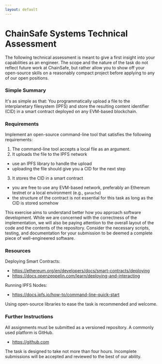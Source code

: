 ```yaml
---
layout: default
---
```


# ChainSafe Systems Technical Assessment

The following technical assessment is meant to give a first insight into your
capabilities as an engineer. The scope and the nature of the task do not reflect
future work at ChainSafe, but rather allow you to show off your open-source
skills on a reasonably compact project before applying to any of our open
positions.


### Simple Summary

It's as simple as that: You programmatically upload a file to the interplanetary
filesystem (IPFS) and store the resulting content identifier (CID) in a smart
contract deployed on any EVM-based blockchain.

### Requirements

Implement an open-source command-line tool that satisfies the following
requirements:

1. The command-line tool accepts a local file as an argument.
2. It uploads the file to the IPFS network
  - use an IPFS library to handle the upload
  - uploading the file should give you a CID for the next step
3. It stores the CID in a smart contract
  - you are free to use any EVM-based network, preferably an Ethereum
    testnet or a local environment (e.g., `ganache`)
  - the structure of the contract is not essential for this task as long as the
    CID is stored somehow

This exercise aims to understand better how you approach software development.
While we are concerned with the correctness of the implementation, we will also
be paying attention to the overall layout of the code and the contents of the
repository. Consider the necessary scripts, testing, and documentation for your
submission to be deemed a complete piece of well-engineered software.

### Resources

Deploying Smart Contracts:

- <https://ethereum.org/en/developers/docs/smart-contracts/deploying>
- <https://docs.openzeppelin.com/learn/deploying-and-interacting>

Running IPFS Nodes:

- <https://docs.ipfs.io/how-to/command-line-quick-start>

Using open-source libraries to ease the task is recommended and welcome.

### Further Instructions

All assignments must be submitted as a versioned repository. A commonly
used platform is GitHub.

- <https://github.com>

The task is designed to take not more than four hours. Incomplete
submissions will be accepted and reviewed to the best of our ability.
